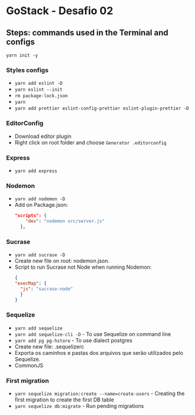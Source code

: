 # GoStack - Desafio 02

## Steps: commands used in the Terminal and configs

`yarn init -y`

### Styles configs
* `yarn add eslint -D`
* `yarn eslint --init`
* `rm package-lock.json`
* `yarn`
* `yarn add prettier eslint-config-prettier eslint-plugin-prettier -D`

### EditorConfig
* Download editor plugin
* Right click on root folder and choose `Generator .editorconfig`


### Express
* `yarn add express`

### Nodemon
* `yarn add nodemon -D`
* Add on Package.json:
  ```json
  "scripts": {
      "dev": "nodemon src/server.js"
    },
  ```

### Sucrase
* `yarn add sucrase -D`
* Create new file on root: nodemon.json.
* Script to run Sucrase not Node when running Nodemon:
  ```json
  {
  "execMap": {
    "js": "sucrase-node"
    }
  }
  ```

### Sequelize
* `yarn add sequelize`
* `yarn add sequelize-cli -D` - To use Sequelize on command line
* `yarn add pg pg-hstore` - To use dialect postgres
* Create new file: .sequelizerc
* Exporta os caminhos e pastas dos arquivos que serão utilizados pelo Sequelize.
* CommonJS

### First migration
* `yarn sequelize migration:create --name=create-users` - Creating the first migration to create the first DB table
* `yarn sequelize db:migrate` - Run pending migrations

